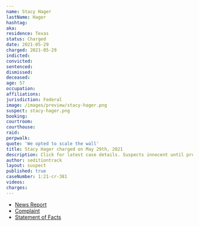 ```yaml
---
name: Stacy Hager
lastName: Hager
hashtag:
aka:
residence: Texas
status: Charged
date: 2021-05-29
charged: 2021-05-29
indicted:
convicted: 
sentenced: 
dismissed: 
deceased:
age: 57
occupation:
affiliations:
jurisdiction: Federal
image: /images/preview/stacy-hager.png
suspect: stacy-hager.png
booking:
courtroom:
courthouse:
raid:
perpwalk:
quote: 'We opted to scale the wall'
title: Stacy Hager charged on May 29th, 2021
description: Click for latest case details. Suspects innocent until proven guilty.
author: seditiontrack
layout: suspect
published: true
caseNumber: 1:21-cr-381
videos:
charges:
---
```

- [News Report](https://www.gatesvillemessenger.com/news/gatesville-man-arrested-taking-part-jan-6-mob)
- [Complaint](https://www.justice.gov/usao-dc/case-multi-defendant/file/1400881/download)
- [Statement of Facts](https://www.justice.gov/usao-dc/case-multi-defendant/file/1400886/download)
